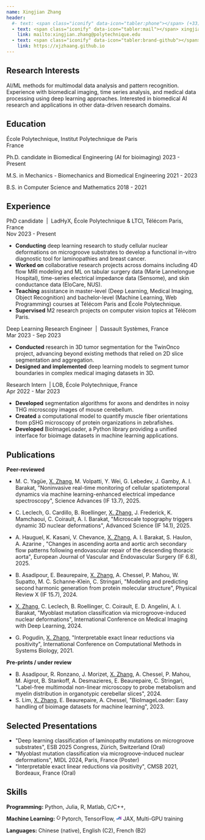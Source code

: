 ```yaml
---
name: Xingjian Zhang
header:
  #- text: <span class="iconify" data-icon="tabler:phone"></span> (+33) 663899163
  - text: <span class="iconify" data-icon="tabler:mail"></span> xingjian.zhang@polytechnique.edu
    link: mailto:xingjian.zhang@polytechnique.edu
  - text: <span class="iconify" data-icon="tabler:brand-github"></span> @xjzhaang
    link: https://xjzhaang.github.io
---
```


## Research Interests
AI/ML methods for multimodal data analysis and pattern recognition. Experience with biomedical imaging, time series analysis, and medical data processing using deep learning approaches. Interested in biomedical AI research and applications in other data-driven research domains.

## Education
<div class="job-header">
<div class="job-title">École Polytechnique, Institut Polytechnique de Paris </div><span class="date-right">France</span> 
</div>

Ph.D. candidate in Biomedical Engineering (AI for bioimaging) 
  <span class="date-right">2023 - Present</span>

M.S. in Mechanics - Biomechanics and Biomedical Engineering
  <span class="date-right">2021 - 2023</span>

B.S. in Computer Science and Mathematics
  <span class="date-right">2018 - 2021</span>


## Experience

<div class="job-section">
<div class="job-header">
            <div class="job-title">PhD candidate <span style="font-weight: normal;">&nbsp;|&nbsp;</span> <span class="company-name"> LadHyX, École Polytechnique & LTCI, Télécom Paris, France</span></div>
            <span class="date-right">Nov 2023 - Present</span>
</div>

- **Conducting** deep learning research to study cellular nuclear deformations on microgroove substrates to develop a functional in-vitro diagnostic tool for laminopathies and breast cancer.
- **Worked on** collaborative research projects across domains including 4D flow MRI modeling and ML on tabular surgery data (Marie Lannelongue Hospital), time-series electrical impedance data (Sensome), and skin conductance data (EloCare, NUS).
- **Teaching** assistance in master-level (Deep Learning, Medical Imaging, Object Recognition) and bachelor-level (Machine Learning, Web Programming) courses at Télécom Paris and École Polytechnique.
- **Supervised** M2 research projects on computer vision topics at Télécom Paris.
</div>

<div class="job-section">
  <div class="job-header">
        <div class="job-title">Deep Learning Research Engineer  <span style="font-weight: normal;">&nbsp;|&nbsp;</span> <span class="company-name">Dassault Systèmes, France</span></div>
        <span class="date-right">Mar 2023 - Sep 2023</span>
    </div>


- **Conducted**  research in 3D tumor segmentation for the TwinOnco project, advancing beyond existing methods that relied on 2D slice segmentation and aggregation.
- **Designed and implemented**  deep learning models to segment tumor boundaries in complex medical imaging datasets in 3D.
</div>

<div class="job-section">
  <div class="job-header">
        <div class="job-title">Research Intern <span style="font-weight: normal;">&nbsp;|&nbsp;</span><span class="company-name">LOB, École Polytechnique, France</span></div>
        <span class="date-right">Apr 2022 - Mar 2023</span>
  </div>

- **Developed**  segmentation algorithms for axons and dendrites in noisy THG microscopy images of mouse cerebellum.
- **Created** a computational model to quantify muscle fiber orientations from pSHG microscopy of protein organizations in zebrafishes.
- **Developed** BioImageLoader, a Python library providing a unified interface for bioimage datasets in machine learning applications.
</div>

<div class="publications-section">

## Publications
<strong class="job-title">Peer-reviewed</strong>

- M. C. Yagüe, <u>X. Zhang</u>, M. Volpatti, Y. Wei, G. Lebedev, J. Gamby, A. I. Barakat, "Noninvasive real-time monitoring of cellular spatiotemporal dynamics via machine learning-enhanced electrical impedance spectroscopy", <span class="conference">Science Advances (IF 13.7)</span>, 2025.

-  C. Leclech, G. Cardillo, B. Roellinger, <u>X. Zhang</u>,  J. Frederick, K. Mamchaoui, C. Coirault, A. I. Barakat, "Microscale topography triggers dynamic 3D nuclear deformations", <span class="conference">Advanced Science (IF 14.1)</span>, 2025.

- A. Hauguel, K. Kasani, V. Chevance, <u>X. Zhang</u>, A. I. Barakat, S. Haulon, A. Azarine , "Changes in ascending aorta and aortic arch secondary flow patterns following endovascular repair of the descending thoracic aorta", <span class="conference">European Journal of Vascular and Endovascular Surgery (IF 6.8)</span>, 2025.

- B. Asadipour,  E. Beaurepaire, <u>X. Zhang</u>, A. Chessel, P. Mahou, W. Supatto, M. C. Schanne-Klein, C. Stringari, "Modeling and predicting second harmonic generation from protein molecular structure", <span class="conference">Physical Review X (IF 15.7)</span>, 2024. 

- <u>X. Zhang</u>, C. Leclech, B. Roellinger, C. Coirault, E. D. Angelini, A. I. Barakat, "Myoblast mutation classification via microgroove-induced nuclear deformations", <span class="conference"> International Conference on Medical Imaging with Deep Learning</span>, 2024.

- G. Pogudin, <u>X. Zhang</u>, "Interpretable exact linear reductions via positivity", 
<span class="conference">International Conference on Computational Methods in Systems Biology</span>, 2021.


<strong class="job-title">Pre-prints / under review</strong>

- B. Asadipour, R. Ronzano, J. Morizet, <u>X. Zhang</u>, A. Chessel, P. Mahou, M. Aigrot, B. Stankoff, A. Desmazieres, E. Beaurepaire, C. Stringari, "Label-free multimodal non-linear microscopy to probe metabolism and myelin distribution in organotypic cerebellar slices", 2024.
- S. Lim, <u>X. Zhang</u>, E. Beaurepaire, A. Chessel, "BioImageLoader: Easy handling of bioimage datasets for machine learning", 2023.

</div>


<div class="publications-section">

## Selected Presentations

- "Deep learning classification of laminopathy mutations on microgroove substrates", <span class="conference">ESB 2025 Congress</span>, Zürich, Switzerland (Oral)
- "Myoblast mutation classification via microgroove-induced nuclear deformations", <span class="conference">MIDL 2024</span>, Paris, France (Poster)
- "Interpretable exact linear reductions via positivity", <span class="conference">CMSB 2021</span>, Bordeaux, France (Oral)

</div>

## Skills

**Programming:** <span class="iconify" data-icon="vscode-icons:file-type-python"></span> Python, <span class="iconify" data-icon="vscode-icons:file-type-julia"></span> Julia, <span class="iconify" data-icon="vscode-icons:file-type-r"></span> R, <span class="iconify" data-icon="vscode-icons:file-type-matlab"></span> Matlab, <span class="iconify" data-icon="vscode-icons:file-type-cpp"></span> C/C++, 

**Machine Learning:** <svg xmlns="http://www.w3.org/2000/svg" width="1em" height="1em" viewBox="0 0 30 30" style="display: inline"><path fill="currentColor" d="M12.005 0L4.952 7.053a9.865 9.865 0 0 0 0 14.022a9.866 9.866 0 0 0 14.022 0c3.984-3.9 3.986-10.205.085-14.023l-1.744 1.743c2.904 2.905 2.904 7.634 0 10.538s-7.634 2.904-10.538 0s-2.904-7.634 0-10.538l4.647-4.646l.582-.665zm3.568 3.899a1.327 1.327 0 0 0-1.327 1.327a1.327 1.327 0 0 0 1.327 1.328A1.327 1.327 0 0 0 16.9 5.226A1.327 1.327 0 0 0 15.573 3.9z"/></svg>Pytorch, <span class="iconify" data-icon="devicon:tensorflow"></span> TensorFlow, <svg xmlns="http://www.w3.org/2000/svg" width="1em" height="1em" viewBox="0 0 451 260.81" style="display: inline"><defs><style>.cls-1{fill:#5e97f6;}.cls-1,.cls-2,.cls-3,.cls-4,.cls-5,.cls-6,.cls-7,.cls-8,.cls-9{stroke:#dce0df;stroke-linejoin:round;}.cls-2{fill:#2a56c6;}.cls-3{fill:#00796b;}.cls-4{fill:#3367d6;}.cls-5{fill:#26a69a;}.cls-6{fill:#9c27b0;}.cls-7{fill:#6a1b9a;}.cls-8{fill:#00695c;}.cls-9{fill:#ea80fc;}</style></defs><g><g><polygon class="cls-1" points="50.5 130.4 25.5 173.71 75.5 173.71 100.5 130.4 50.5 130.4"/><polygon class="cls-1" points="0.5 217.01 25.5 173.71 75.5 173.71 50.5 217.01 0.5 217.01"/><polygon class="cls-1" points="125.5 173.71 75.5 173.71 50.5 217.01 100.5 217.01 125.5 173.71"/><polygon class="cls-1" points="175.5 173.71 125.5 173.71 100.5 217.01 150.5 217.01 175.5 173.71"/><polygon class="cls-1" points="150.5 130.4 125.5 173.71 175.5 173.71 200.5 130.4 150.5 130.4"/><polygon class="cls-1" points="175.5 87.1 150.5 130.4 200.5 130.4 225.5 87.1 175.5 87.1"/><polygon class="cls-1" points="200.5 43.8 175.5 87.1 225.5 87.1 250.5 43.8 200.5 43.8"/><polygon class="cls-1" points="225.5 0.5 200.5 43.8 250.5 43.8 275.5 0.5 225.5 0.5"/><polygon class="cls-2" points="0.5 217.01 25.5 260.31 75.5 260.31 50.5 217.01 0.5 217.01"/><polygon class="cls-2" points="125.5 260.31 75.5 260.31 50.5 217.01 100.5 217.01 125.5 260.31"/><polygon class="cls-2" points="175.5 260.31 125.5 260.31 100.5 217.01 150.5 217.01 175.5 260.31"/><polygon class="cls-3" points="200.5 217.01 175.5 173.71 150.5 217.01 175.5 260.31 200.5 217.01"/><polygon class="cls-3" points="250.5 130.4 225.5 87.1 200.5 130.4 250.5 130.4"/><polygon class="cls-3" points="250.5 43.8 225.5 87.1 250.5 130.4 275.5 87.1 250.5 43.8"/><polygon class="cls-4" points="125.5 173.71 100.5 130.4 75.5 173.71 125.5 173.71"/><polygon class="cls-5" points="250.5 130.4 200.5 130.4 175.5 173.71 225.5 173.71 250.5 130.4"/><polygon class="cls-5" points="300.5 130.4 250.5 130.4 225.5 173.71 275.5 173.71 300.5 130.4"/><polygon class="cls-6" points="350.5 43.8 325.5 0.5 300.5 43.8 325.5 87.1 350.5 43.8"/><polygon class="cls-6" points="375.5 87.1 350.5 43.8 325.5 87.1 350.5 130.4 375.5 87.1"/><polygon class="cls-6" points="400.5 130.4 375.5 87.1 350.5 130.4 375.5 173.71 400.5 130.4"/><polygon class="cls-6" points="425.5 173.71 400.5 130.4 375.5 173.71 400.5 217.01 425.5 173.71"/><polygon class="cls-6" points="450.5 217.01 425.5 173.71 400.5 217.01 425.5 260.31 450.5 217.01"/><polygon class="cls-6" points="425.5 0.5 400.5 43.8 425.5 87.1 450.5 43.8 425.5 0.5"/><polygon class="cls-6" points="375.5 87.1 400.5 43.8 425.5 87.1 400.5 130.4 375.5 87.1"/><polygon class="cls-6" points="350.5 130.4 325.5 173.71 350.5 217.01 375.5 173.71 350.5 130.4"/><polygon class="cls-6" points="325.5 260.31 300.5 217.01 325.5 173.71 350.5 217.01 325.5 260.31"/><polygon class="cls-7" points="275.5 260.31 250.5 217.01 300.5 217.01 325.5 260.31 275.5 260.31"/><polygon class="cls-8" points="225.5 173.71 175.5 173.71 200.5 217.01 250.5 217.01 225.5 173.71"/><polygon class="cls-8" points="275.5 173.71 225.5 173.71 250.5 217.01 275.5 173.71"/><polygon class="cls-8" points="275.5 87.1 300.5 130.4 350.5 130.4 325.5 87.1 275.5 87.1"/><polygon class="cls-8" points="300.5 43.8 250.5 43.8 275.5 87.1 325.5 87.1 300.5 43.8"/><polygon class="cls-8" points="425.5 260.31 400.5 217.01 350.5 217.01 375.5 260.31 425.5 260.31"/><polygon class="cls-8" points="375.5 173.71 350.5 217.01 400.5 217.01 375.5 173.71"/><polygon class="cls-9" points="325.5 0.5 275.5 0.5 250.5 43.8 300.5 43.8 325.5 0.5"/><polygon class="cls-9" points="325.5 173.71 275.5 173.71 250.5 217.01 300.5 217.01 325.5 173.71"/><polygon class="cls-9" points="350.5 130.4 300.5 130.4 275.5 173.71 325.5 173.71 350.5 130.4"/><polygon class="cls-9" points="425.5 0.5 375.5 0.5 350.5 43.8 400.5 43.8 425.5 0.5"/><polygon class="cls-9" points="375.5 87.1 350.5 43.8 400.5 43.8 375.5 87.1"/></g></g></svg> JAX, Multi-GPU training


<!-- **Imaging Software:** ImageJ/FIJI, ParaView, CellProfiler, Imaris, NIS-Elements, 3D Slicer -->

**Languages:** Chinese (native), English (C2), French (B2)

<!-- 
## Awards 

PhD Full Fellowship from École Polytechnique, IP Paris

Master's Scholarship from École Polytechnique, IP Paris -->

